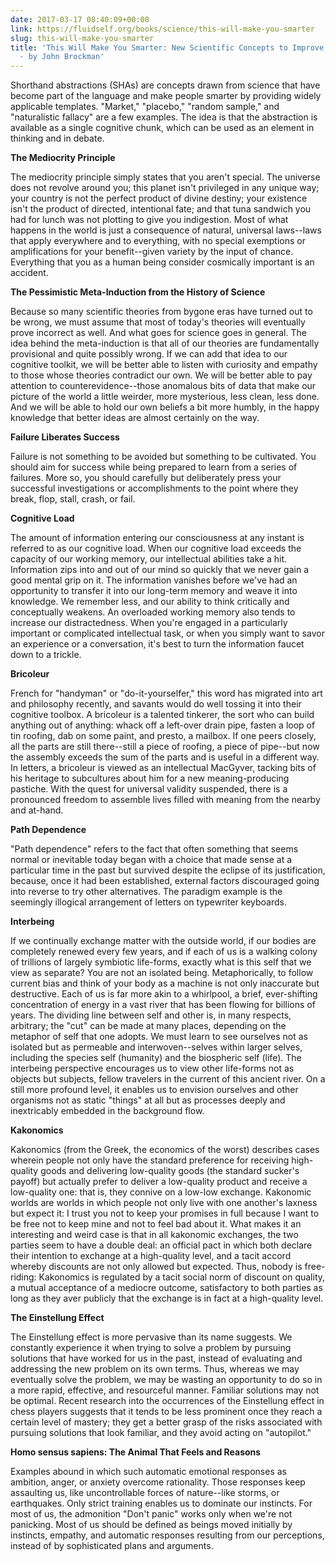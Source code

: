 ```yaml
---
date: 2017-03-17 08:40:09+00:00
link: https://fluidself.org/books/science/this-will-make-you-smarter
slug: this-will-make-you-smarter
title: 'This Will Make You Smarter: New Scientific Concepts to Improve Your Thinking
  - by John Brockman'
---
```


Shorthand abstractions (SHAs) are concepts drawn from science that have become part of the language and make people smarter by providing widely applicable templates. "Market," "placebo," "random sample," and "naturalistic fallacy" are a few examples. The idea is that the abstraction is available as a single cognitive chunk, which can be used as an element in thinking and in debate.

**The Mediocrity Principle**

The mediocrity principle simply states that you aren't special. The universe does not revolve around you; this planet isn't privileged in any unique way; your country is not the perfect product of divine destiny; your existence isn't the product of directed, intentional fate; and that tuna sandwich you had for lunch was not plotting to give you indigestion. Most of what happens in the world is just a consequence of natural, universal laws--laws that apply everywhere and to everything, with no special exemptions or amplifications for your benefit--given variety by the input of chance. Everything that you as a human being consider cosmically important is an accident.

**The Pessimistic Meta-Induction from the History of Science**

Because so many scientific theories from bygone eras have turned out to be wrong, we must assume that most of today's theories will eventually prove incorrect as well. And what goes for science goes in general. The idea behind the meta-induction is that all of our theories are fundamentally provisional and quite possibly wrong. If we can add that idea to our cognitive toolkit, we will be better able to listen with curiosity and empathy to those whose theories contradict our own. We will be better able to pay attention to counterevidence--those anomalous bits of data that make our picture of the world a little weirder, more mysterious, less clean, less done. And we will be able to hold our own beliefs a bit more humbly, in the happy knowledge that better ideas are almost certainly on the way.

**Failure Liberates Success**

Failure is not something to be avoided but something to be cultivated. You should aim for success while being prepared to learn from a series of failures. More so, you should carefully but deliberately press your successful investigations or accomplishments to the point where they break, flop, stall, crash, or fail.

**Cognitive Load**

The amount of information entering our consciousness at any instant is referred to as our cognitive load. When our cognitive load exceeds the capacity of our working memory, our intellectual abilities take a hit. Information zips into and out of our mind so quickly that we never gain a good mental grip on it. The information vanishes before we've had an opportunity to transfer it into our long-term memory and weave it into knowledge. We remember less, and our ability to think critically and conceptually weakens. An overloaded working memory also tends to increase our distractedness. When you're engaged in a particularly important or complicated intellectual task, or when you simply want to savor an experience or a conversation, it's best to turn the information faucet down to a trickle.

**Bricoleur**

French for "handyman" or "do-it-yourselfer," this word has migrated into art and philosophy recently, and savants would do well tossing it into their cognitive toolbox. A bricoleur is a talented tinkerer, the sort who can build anything out of anything: whack off a left-over drain pipe, fasten a loop of tin roofing, dab on some paint, and presto, a mailbox. If one peers closely, all the parts are still there--still a piece of roofing, a piece of pipe--but now the assembly exceeds the sum of the parts and is useful in a different way. In letters, a bricoleur is viewed as an intellectual MacGyver, tacking bits of his heritage to subcultures about him for a new meaning-producing pastiche. With the quest for universal validity suspended, there is a pronounced freedom to assemble lives filled with meaning from the nearby and at-hand.

**Path Dependence**

"Path dependence" refers to the fact that often something that seems normal or inevitable today began with a choice that made sense at a particular time in the past but survived despite the eclipse of its justification, because, once it had been established, external factors discouraged going into reverse to try other alternatives. The paradigm example is the seemingly illogical arrangement of letters on typewriter keyboards.

**Interbeing**

If we continually exchange matter with the outside world, if our bodies are completely renewed every few years, and if each of us is a walking colony of trillions of largely symbiotic life-forms, exactly what is this self that we view as separate? You are not an isolated being. Metaphorically, to follow current bias and think of your body as a machine is not only inaccurate but destructive. Each of us is far more akin to a whirlpool, a brief, ever-shifting concentration of energy in a vast river that has been flowing for billions of years. The dividing line between self and other is, in many respects, arbitrary; the "cut" can be made at many places, depending on the metaphor of self that one adopts. We must learn to see ourselves not as isolated but as permeable and interwoven--selves within larger selves, including the species self (humanity) and the biospheric self (life). The interbeing perspective encourages us to view other life-forms not as objects but subjects, fellow travelers in the current of this ancient river. On a still more profound level, it enables us to envision ourselves and other organisms not as static "things" at all but as processes deeply and inextricably embedded in the background flow.

**Kakonomics**

Kakonomics (from the Greek, the economics of the worst) describes cases wherein people not only have the standard preference for receiving high-quality goods and delivering low-quality goods (the standard sucker's payoff) but actually prefer to deliver a low-quality product and receive a low-quality one: that is, they connive on a low-low exchange. Kakonomic worlds are worlds in which people not only live with one another's laxness but expect it: I trust you not to keep your promises in full because I want to be free not to keep mine and not to feel bad about it. What makes it an interesting and weird case is that in all kakonomic exchanges, the two parties seem to have a double deal: an official pact in which both declare their intention to exchange at a high-quality level, and a tacit accord whereby discounts are not only allowed but expected. Thus, nobody is free-riding: Kakonomics is regulated by a tacit social norm of discount on quality, a mutual acceptance of a mediocre outcome, satisfactory to both parties as long as they aver publicly that the exchange is in fact at a high-quality level.

**The Einstellung Effect**

The Einstellung effect is more pervasive than its name suggests. We constantly experience it when trying to solve a problem by pursuing solutions that have worked for us in the past, instead of evaluating and addressing the new problem on its own terms. Thus, whereas we may eventually solve the problem, we may be wasting an opportunity to do so in a more rapid, effective, and resourceful manner. Familiar solutions may not be optimal. Recent research into the occurrences of the Einstellung effect in chess players suggests that it tends to be less prominent once they reach a certain level of mastery; they get a better grasp of the risks associated with pursuing solutions that look familiar, and they avoid acting on "autopilot."

**Homo sensus sapiens: The Animal That Feels and Reasons**

Examples abound in which such automatic emotional responses as ambition, anger, or anxiety overcome rationality. Those responses keep assaulting us, like uncontrollable forces of nature--like storms, or earthquakes. Only strict training enables us to dominate our instincts. For most of us, the admonition "Don't panic" works only when we're not panicking. Most of us should be defined as beings moved initially by instincts, empathy, and automatic responses resulting from our perceptions, instead of by sophisticated plans and arguments.
